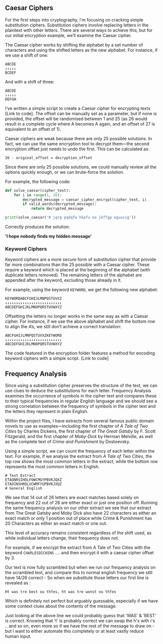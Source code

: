 ## Caesar Ciphers

For the first steps into cryptography, i'm focusing on cracking simple substitution ciphers. Substitution ciphers involve replacing letters in the plaintext with other letters. There are several ways to achieve this, but for our initial encryption example, we’ll examine the Caesar cipher.

The Caesar cipher works by shifting the alphabet by a set number of characters and using the shifted letters as the new alphabet. For instance, if we use a shift of one:

```
ABCDE  
↓↓↓↓↓  
BCDEF  
```

And with a shift of three:

```
ABCDE  
↓↓↓↓↓  
DEFGH  
```

I’ve written a simple script to create a Caesar cipher for encrypting texts [Link to code]. The offset can be manually set as a parameter, but if none is provided, the offset will be randomised between 1 and 25 (as 26 would result in a complete cycle where A becomes A again, and an offset of 27 is equivalent to an offset of 1).

Caesar ciphers are weak because there are only 25 possible solutions. In fact, we can use the same encryption tool to decrypt them—the second encryption offset just needs to undo the first. This can be calculated as:

```
26 - original_offset = decryption_offset  
```

Since there are only 25 possible solutions, we could manually review all the options quickly enough, or we can brute-force the solution.

For example, the following code:

```python
def solve_caesar(cipher_text):  
    for i in range(1, 26):  
        decrypted_message = caesar_cipher_encrypt(cipher_text, i)  
        if valid_words(decrypted_message):  
            return decrypted_message  

print(solve_caesar('K jqrg pqdqfa hkpfu oa jkffgp oguucig'))  
```

Correctly produces the solution:  

**'I hope nobody finds my hidden message'**

### Keyword Ciphers

Keyword ciphers are a more secure form of substitution cipher that provide far more combinations than the 25 possible with a Caesar cipher. These require a keyword which is placed at the beginning of the alphabet (with duplicate letters removed). The remaining letters of the alphabet are appended after the keyword, excluding those already in it.

For example, using the keyword `KEYWORD`, we get the following new alphabet:

```
KEYWORDABCFGHIJLMNPQSTUVXZ  
↓↓↓↓↓↓↓↓↓↓↓↓↓↓↓↓↓↓↓↓↓↓↓↓↓↓  
ABCDEFGHIJKLMNOPQRSTUVWXYZ  
```

Offsetting the letters no longer works in the same way as with a Caesar cipher. For instance, if we use the above alphabet and shift the bottom row to align the A’s, we still don’t achieve a correct translation:

```
ABCFGHIJLMNPQSTUVXZKEYWORD  
↓↓↓↓↓↓↓↓↓↓↓↓↓↓↓↓↓↓↓↓↓↓↓↓↓↓  
ABCDEFGHIJKLMNOPQRSTUVWXYZ  
```

The code featured in the encryption folder features a method for encoding keyword ciphers with a simple script. [Link to code]
## Frequency Analysis

Since using a substitution cipher preserves the structure of the text, we can use clues to deduce the substitutions for each letter. Frequency Analysis examines the occurrence of symbols in the cipher text and compares these to their typical frequencies in regular English language and we should see a strong correlation between the frequency of symbols in the cipher text and the letters they represent in plain English.

Within the project files, I have extracts from several famous public domain novels to use as examples—including the first chapter of _A Tale of Two Cities_ by Charles Dickens, the first chapter of _The Great Gatsby_ by F. Scott Fitzgerald, and the first chapter of _Moby-Dick_ by Herman Melville, as well as the complete text of _Crime and Punishment_ by Dostoevsky.

Using a simple script, we can count the frequency of each letter within the text. For example, if we analyse the extract from _A Tale of Two Cities_, the top row shows the most common letters in the extract, while the bottom row represents the most common letters in English.

```
# Text Extract
ETAONRSIHDLFUWCMGYPBVKJQXZ
ETAOINSHRDLUCWMFYGPBVKJXQZ
# General English 
```

We see that 14 out of 26 letters are exact matches based solely on frequency and 22 out of 26 are either exact or just one position off.
 Running the same frequency analysis on our other extract we see that our extract from The Great Gatsby and Moby Dick also have 22 characters as either an exact match or only 1 position out of place while Crime & Punishment has 20 Characters as either an exact match or one out.

This level of accuracy remains consistent regardless of the shift used, as while individual letters change, their frequency does not. 

For example, if we encrypt the extract from A Tale of Two Cities with the keyword `CHARLESDICKENS` .... and then encrypt it with a caesar cipher offset by 3.

Our text is now fully scrambled but when we run our frequency analysis on the scrambled text, and compare this to normal english frequency we still have 14/26 correct - So when we substitute those letters our first line is revealed as :
```
Ht was tre best ou thfes, ht was tre wonst ou thfes
```

Which is definitely not perfect but arguably guessable, especially if we have some context clues about the contents of the message.

Just looking at the above line we could probably guess that 'WAS' & 'BEST' is correct. Knowing that 't' is probably correct we can swap the h's with i's .. and so on, even more so if we have the rest of the message to draw on - but l want to either automate this completely or at least vastly reduce human input.